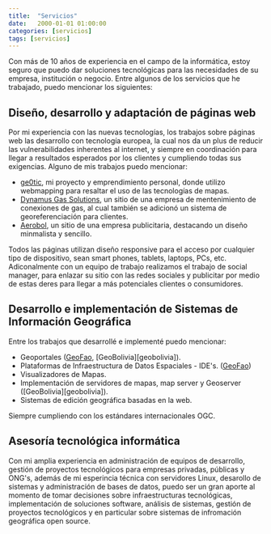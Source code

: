 ```yaml
---
title:  "Servicios"
date:   2000-01-01 01:00:00
categories: [servicios]
tags: [servicios]
---
```


Con más de 10 años de experiencia en el campo de la informática, estoy seguro que puedo dar soluciones tecnológicas para las necesidades de su empresa, institución o negocio. Entre algunos de los servicios que he trabajado, puedo mencionar los siguientes:

## Diseño, desarrollo y adaptación de páginas web
Por mi experiencia con las nuevas tecnologías, los trabajos sobre páginas web las desarrollo con tecnología europea, la cual nos da un plus de reducir las vulnerabilidades inherentes al internet, y siempre en coordinación para llegar a resultados esperados por los clientes y cumpliendo todas sus exigencias. Alguno de mis trabajos puedo mencionar:


- [ge0tic][ge0tic], mi proyecto y emprendimiento personal, donde utilizo webmapping para resaltar el uso de las tecnologías de mapas.
- [Dynamus Gas Solutions][dynamusgas], un sitio de una empresa de mentenimiento de conexiones de gas, al cual también se adicionó un sistema de georeferenciación para clientes.
- [Aerobol][aerobol], un sitio de una empresa publicitaria, destacando un diseño minmalista y sencillo.

Todos las páginas utilizan diseño responsive para el acceso por cualquier tipo de dispositivo, sean smart phones, tablets, laptops, PCs, etc.
Adiconalmente con un equipo de trabajo realizamos el trabajo de social manager, para enlazar su sitio con las redes sociales y publicitar por medio de estas deres para llegar a más potenciales clientes o consumidores.

## Desarrollo e implementación de Sistemas de Información Geográfica
Entre los trabajos que desarrollé e implementé puedo mencionar:

- Geoportales ([GeoFao][geofao], [GeoBolivia][geobolivia]).
- Plataformas de Infraestructura de Datos Espaciales - IDE's. ([GeoFao][geofao])
- Visualizadores de Mapas.
- Implementación de servidores de mapas, map server y Geoserver ([GeoBolivia][geobolivia]).
- Sistemas de edición geográfica basadas en la web.

Siempre cumpliendo con los estándares internacionales OGC.

## Asesoría tecnológica informática
Con mi amplia experiencia en administración de equipos de desarrollo, gestión de proyectos tecnológicos para empresas privadas, públicas y ONG's, además de mi esperincia técnica con servidores Linux, desarollo de sistemas y administración de bases de datos, puedo ser un gran aporte al momento de tomar decisiones sobre infraestructuras tecnológicas, implementación de soluciones software, análisis de sistemas, gestión de proyectos tecnológicos y en particular sobre sistemas de infromación geográfica open source.


[ge0tic]:      https://ge0tic.github.io
[dynamusgas]:  http://www.dynamusgas.com
[aerobol]:     http://www.aerobol.com
[geofao]:      http://geofao.org.bo
